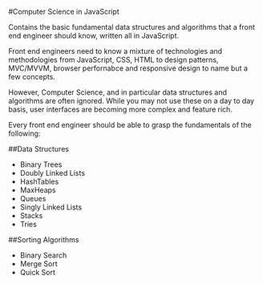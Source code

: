 #Computer Science in JavaScript

Contains the basic fundamental data structures and algorithms that a front end engineer should know, written all in JavaScript.

Front end engineers need to know a mixture of technologies and methodologies from JavaScript, CSS, HTML to design patterns, MVC/MVVM, browser perfornabce and responsive design to name but a few concepts.

However, Computer Science, and in particular data structures and algorithms are often ignored. While you may not use these on a day to day basis, user interfaces are becoming more complex and feature rich. 

Every front end engineer should be able to grasp the fundamentals of the following:

##Data Structures

* Binary Trees
* Doubly Linked Lists
* HashTables
* MaxHeaps
* Queues
* Singly Linked Lists
* Stacks
* Tries

##Sorting Algorithms

* Binary Search
* Merge Sort
* Quick Sort

